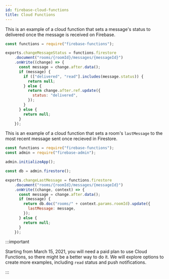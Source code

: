```yaml
---
id: firebase-cloud-functions
title: Cloud Functions
---
```


This is an example of a cloud function that sets a message's status to delivered once the message is received on Firebase.

```js
const functions = require("firebase-functions");

exports.changeMessageStatus = functions.firestore
    .document("rooms/{roomId}/messages/{messageId}")
    .onWrite((change) => {
      const message = change.after.data();
      if (message) {
        if (["delivered", "read"].includes(message.status)) {
          return null;
        } else {
          return change.after.ref.update({
            status: "delivered",
          });
        }
      } else {
        return null;
      }
    });
```

This is an example of a cloud function that sets a room's `lastMessage` to the most recent message sent once recieved in Firestore.

```js
const functions = require("firebase-functions");
const admin = require("firebase-admin");

admin.initializeApp();

const db = admin.firestore();

exports.changeLastMessage = functions.firestore
    .document("rooms/{roomId}/messages/{messageId}")
    .onWrite((change, context) => {
      const message = change.after.data();
      if (message) {
        return db.doc("rooms/" + context.params.roomId).update({
          lastMessage: message,
        });
      } else {
        return null;
      }
    });
```

:::important

Starting from March 15, 2021, you will need a paid plan to use Cloud Functions, so there might be a better way to do it. We will explore options to create more examples, including `read` status and push notifications.

:::
